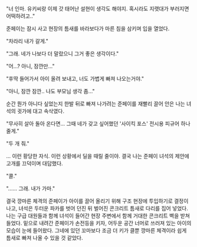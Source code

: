 "너 인마. 유키씨랑 이제 갓 태어난 설현이 생각도 해야지. 혹시라도 지랫대가 부러지면 어떡하려고.." 

준페이는 잠시 사고 현장의 틈새를 바라보다가 마른 침을 삼키며 입을 열었다. 

"차라리 내가 갈게." 

"그래. 네가 나보다 더 말랐으니 그거 좋은 생각이다." 

"어...? 아니, 잠깐만..." 

"후딱 들어가서 아이 올려 보내고, 너도 가볍게 빠져 나오는거야." 

"아니, 잠깐 잠깐.. 나도 부모님 생각 좀..." 

순간 뭔가 아니다 싶었는지 한발 뒤로 빠져 나가려는 준페이를 재빨리 끌어 안은 나는 녀석의 귓가에 대고 속삭였다. 

"무사히 살아 돌아 온다면... 그때 네가 갖고 싶어했던 '사이킥 포스' 전시용 피규어 하나 줄게." 

"두 개 줘." 

... 이런 황당한 자식. 이런 상황에서 딜을 때릴 줄이야. 결국 나는 준페이 녀석의 제안에 고개를 끄덕이며 대답했다. 

"콜." 

"...... 그래. 내가 가마." 

결국 깡마른 체격의 준페이가 아이를 끌어 올리기 위해 구조 현장에 투입하기로 결정이 나고, 녀석은 두터운 파카를 벗어 던진 뒤 벌어진 콘크리트 틈새로 다리를 집어 넣었다. 
나는 구급 대원들과 함께 녀석이 들어간 현장 주변에서 함께 거대한 콘크리트 벽을 받쳐 들었다. 
밑으로 내려간 준페이가 손전등을 키자, 어두운 공간 너머로 쓰러져 있는 아이의 모습이 눈에 들어왔다. 
그네에 있던 꼬마보다 조금 더 키가 클뿐 깡마른 체격이라 쉽게 틈새로 빠져 나올 수 있을 것 같았다. 